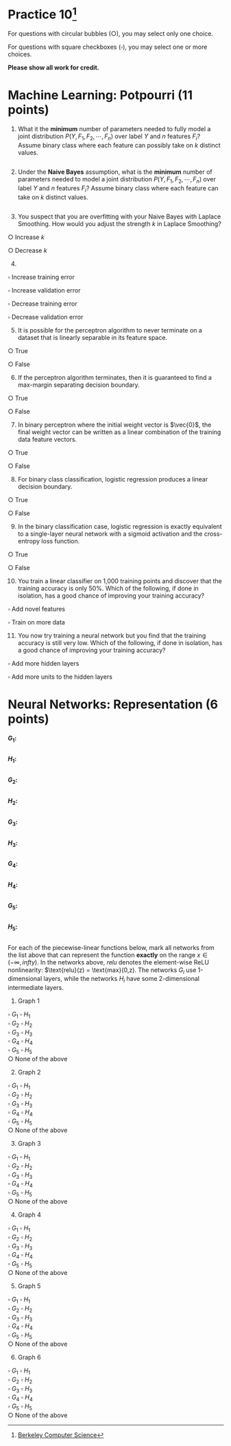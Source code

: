 # Practice 10[^1]

For questions with circular bubbles ($\bigcirc$), you may select only one choice.

For questions with square checkboxes ($\square$), you may select one or more choices.

**Please show all work for credit.**

# Machine Learning: Potpourri (11 points)

1. What it the **minimum** number of parameters needed to fully model a joint distribution $P(Y, F_1, F_2, \cdots, F_n)$ over label $Y$
and $n$ features $F_i$? Assume binary class where each feature can possibly take on $k$ distinct values.

```

```

2. Under the **Naive Bayes** assumption, what is the **minimum** number of parameters needed to model a joint distribution
$P(Y, F_1, F_2, \cdots, F_n)$ over label $Y$ and $n$ features $F_i$? Assume binary class where each feature can take on $k$ distinct values.

```

```

3. You suspect that you are overfitting with your Naive Bayes with Laplace Smoothing. How would you adjust the strength $k$ in Laplace Smoothing?

$\bigcirc$ Increase $k$ 

$\bigcirc$ Decrease $k$

4.

$\square$ Increase training error 

$\square$ Increase validation error

$\square$ Decrease training error

$\square$ Decrease validation error

5. It is possible for the perceptron algorithm to never terminate on a dataset that is linearly separable in its feature space.

$\bigcirc$ True 

$\bigcirc$ False

6. If the perceptron algorithm terminates, then it is guaranteed to find a max-margin separating decision boundary.

$\bigcirc$ True 

$\bigcirc$ False


7. In binary perceptron where the initial weight vector is $\vec{0}$, the final weight vector can be written as a linear combination of
the training data feature vectors.

$\bigcirc$ True 

$\bigcirc$ False


8. For binary class classification, logistic regression produces a linear decision boundary.

$\bigcirc$ True 

$\bigcirc$ False


9. In the binary classification case, logistic regression is exactly equivalent to a single-layer neural network with a sigmoid activation and the cross-entropy loss function.

$\bigcirc$ True 

$\bigcirc$ False


10. You train a linear classifier on 1,000 training points and discover that the training accuracy is only 50%. Which of the following, if done in isolation, has a good chance of improving your training accuracy?

$\square$ Add novel features 

$\square$ Train on more data

11. You now try training a neural network but you find that the training accuracy is still very low. Which of the following, if done in isolation, has a good chance of improving your training accuracy?

$\square$ Add more hidden layers

$\square$ Add more units to the hidden layers

# Neural Networks: Representation (6 points)

**$G_1$:**

```mermaid
```

**$H_1$:**

```mermaid
```

**$G_2$:**

```mermaid
```

**$H_2$:**

```mermaid
```

**$G_3$:**

```mermaid
```

**$H_3$:**

```mermaid
```

**$G_4$:**

```mermaid
```

**$H_4$:**

```mermaid
```

**$G_5$:**

```mermaid
```

**$H_5$:**

```mermaid
```

For each of the piecewise-linear functions below, mark all networks from the list above that can represent the function **exactly** on the range $x \in (-\infty, infty)$. In the networks above, 𝑟𝑒𝑙𝑢 denotes the element-wise ReLU nonlinearity: $\text{relu}(z) = \text{max}(0,z). The networks $G_i$ use 1-dimensional layers, while the networks $H_i$ have some 2-dimensional intermediate layers.

1. Graph 1

$\square$ $G_1$ $\square$ $H_1$  
$\square$ $G_2$ $\square$ $H_2$  
$\square$ $G_3$ $\square$ $H_3$  
$\square$ $G_4$ $\square$ $H_4$  
$\square$ $G_5$ $\square$ $H_5$  
$\bigcirc$ None of the above  

2. Graph 2

$\square$ $G_1$ $\square$ $H_1$  
$\square$ $G_2$ $\square$ $H_2$  
$\square$ $G_3$ $\square$ $H_3$  
$\square$ $G_4$ $\square$ $H_4$  
$\square$ $G_5$ $\square$ $H_5$  
$\bigcirc$ None of the above  

3. Graph 3

$\square$ $G_1$ $\square$ $H_1$  
$\square$ $G_2$ $\square$ $H_2$  
$\square$ $G_3$ $\square$ $H_3$  
$\square$ $G_4$ $\square$ $H_4$  
$\square$ $G_5$ $\square$ $H_5$  
$\bigcirc$ None of the above  

4. Graph 4

$\square$ $G_1$ $\square$ $H_1$  
$\square$ $G_2$ $\square$ $H_2$  
$\square$ $G_3$ $\square$ $H_3$  
$\square$ $G_4$ $\square$ $H_4$  
$\square$ $G_5$ $\square$ $H_5$  
$\bigcirc$ None of the above  

5. Graph 5

$\square$ $G_1$ $\square$ $H_1$  
$\square$ $G_2$ $\square$ $H_2$  
$\square$ $G_3$ $\square$ $H_3$  
$\square$ $G_4$ $\square$ $H_4$  
$\square$ $G_5$ $\square$ $H_5$  
$\bigcirc$ None of the above  

6. Graph 6

$\square$ $G_1$ $\square$ $H_1$  
$\square$ $G_2$ $\square$ $H_2$  
$\square$ $G_3$ $\square$ $H_3$  
$\square$ $G_4$ $\square$ $H_4$  
$\square$ $G_5$ $\square$ $H_5$  
$\bigcirc$ None of the above  

[^1]: [Berkeley Computer Science](http://ai.berkeley.edu)
